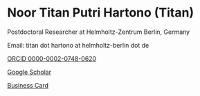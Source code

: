 # Noor Titan Putri Hartono (Titan)

Postdoctoral Researcher at Helmholtz-Zentrum Berlin, Germany

Email: titan dot hartono at helmholtz-berlin dot de

[ORCID 0000-0002-0748-0620](https://orcid.org/0000-0002-0748-0620)

[Google Scholar](https://scholar.google.com/citations?user=eNI2jmsAAAAJ&hl=en)

[Business Card](https://www.helmholtz-berlin.de/pubbin/vkart.pl?v=uayzq)
